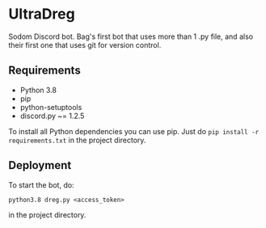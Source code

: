 # UltraDreg
Sodom Discord bot. Bag's first bot that uses more than 1 .py file, and also their first one that uses git for version control.
## Requirements
- Python 3.8
- pip
- python-setuptools
- discord.py ~= 1.2.5

To install all Python dependencies you can use pip. Just do `pip install -r requirements.txt` in the project directory.

## Deployment
To start the bot, do:
```
python3.8 dreg.py <access_token>
```
in the project directory.
